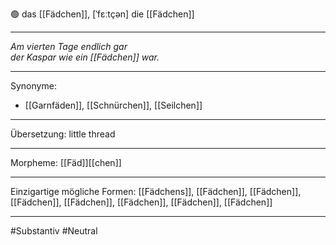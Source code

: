 🟢 das [[Fädchen]], [ˈfɛːtçən]
die [[Fädchen]]


---
*Am vierten Tage endlich gar*  
*der Kaspar wie ein [[Fädchen]] war.*  

---
Synonyme:
- [[Garnfäden]], [[Schnürchen]], [[Seilchen]]

---
Übersetzung: little thread

---
Morpheme:
[[Fäd]][[chen]]

---
Einzigartige mögliche Formen: [[Fädchens]], [[Fädchen]], [[Fädchen]], [[Fädchen]], [[Fädchen]], [[Fädchen]], [[Fädchen]], [[Fädchen]]

---
#Substantiv #Neutral